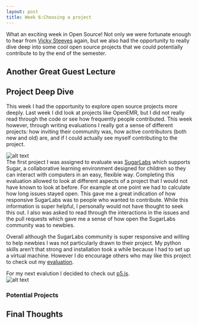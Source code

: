 ```yaml
---
layout: post
title: Week 6:Choosing a project
---
```


What an exciting week in Open Source! Not only we were fortunate enough to hear from [Vicky Steeves](https://vickysteeves.com/) again, but we also had the opportunity to really dive deep into some cool open source projects that we could potentially contribute to by the end of the semester. 

## Another Great Guest Lecture 


## Project Deep Dive
This week I had the opportunity to explore open source projects more deeply. Last week I did look at projects like OpenEMR, but I did not really read through the code or see how frequently people contributed. This week however, through writing evaluations I really got a sense of different projects: how inviting their community was, how active contributors (both new and old) are, and if I could actually see myself contributing to the project.  

![alt text](https://avatars2.githubusercontent.com/u/3996398?s=200&v=4) <br />
The first project I was assigned to evaluate was [SugarLabs](https://www.sugarlabs.org/) which supports Sugar, a collaborative learning environment designed for children so they can interact with computers in an easy, flexible way. Completing this evaluation allowed to look at different aspects of a project that I would not have known to look at before. For example at one point we had to calculate how long issues stayed open. This gave me a great indication of how responsive SugarLabs was to people who wanted to contribute. While this information is super helpful, I personally would not have thought to seek this out. I also was asked to read through the interactions in the issues and the pull requests which gave me a sense of how open the SugarLabs community was to newbies. 

Overall although the SugarLabs community is super responsive and willing to help newbies I was not particularly drawn to their project. My python skills aren’t that strong and installation took a while because I had to set up a virtual machine. However I do encourage others who may like this project to check out my [evaluation](https://github.com/nyu-ossd-s20/project-evaluation/blob/master/SugarLabs.md). 


For my next evalution I decided to check out [p5.js](https://github.com/processing/p5.js). <br />
![alt text](https://cdathenry.files.wordpress.com/2016/11/oslcyof.png?w=344&h=344)
### Potential Projects


## Final Thoughts 
